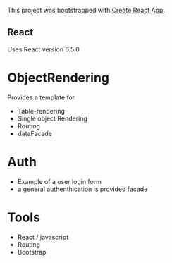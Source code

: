 This project was bootstrapped with [Create React App](https://github.com/facebook/create-react-app).

## React
Uses React version 6.5.0

# ObjectRendering
Provides a template for
* Table-rendering
* Single object Rendering
* Routing
* dataFacade

# Auth
* Example of a user login form
* a general authenthication is provided facade

# Tools
* React / javascript
* Routing 
* Bootstrap
